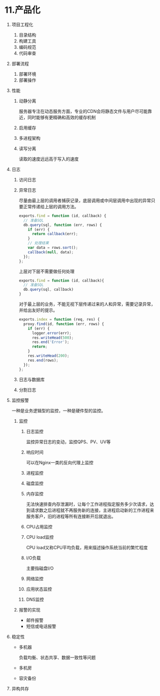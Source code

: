 # 11.产品化

1. 项目工程化

   1. 目录结构
   2. 构建工具
   3. 编码规范
   4. 代码审查

2. 部署流程

   1. 部署环境
   2. 部署操作

3. 性能

   1. 动静分离

      服务器专注在动态服务方面，专业的CDN会将静态文件与用户尽可能靠近，同时能够有更精确和高效的缓存机制

   2. 启用缓存

   3. 多进程架构

   4. 读写分离

      读取的速度远远高于写入的速度

4. 日志

   1. 访问日志

   2. 异常日志

      尽量由最上层的调用者捕获记录，底层调用或中间层调用中出现的异常只要正常传递给上层的调用方法。

      ```javascript
      exports.find = function (id, callback) { 
        // 准备SQL
        db.query(sql, function (err, rows) {
          if (err) {
            return callback(err);
          } 
          // 处理结果
          var data = rows.sort();
          callback(null, data);
        });
      };
      ```

      上层对下层不需要做任何处理

      ```javascript
      exports.find = function (id, callback){
        // 准备SQL
        db.query(sql, callback)
      }
      ```

      对于最上层的业务，不能无视下层传递过来的人和异常，需要记录异常，并给出友好的提示。

      ```javascript
      exports.index = function (req, res) {
        proxy.find(id, function (err, rows) {
          if (err) {
            logger.error(err);
            res.writeHead(500);
            res.end('Error');
            return; 
          } 
          res.writeHead(200); 
          res.end(rows); 
        }); 
      };
      ```

   3. 日志与数据库

   4. 分割日志

5. 监控报警

   一种是业务逻辑型的监控，一种是硬件型的监控。

   1. 监控

      1. 日志监控

         监控异常日志的变动，监控QPS、PV、UV等

      2. 响应时间

         可以在Nginx一类的反向代理上监控

      3. 进程监控

      4. 磁盘监控

      5. 内存监控

         无法快速排查内存泄漏时，让每个工作进程指定服务多少次请求，达到请求数之后进程就不再服务新的连接，主进程启动新的工作进程来服务客户，旧的进程等所有连接断开后就退出。

      6. CPU占用监控

      7. CPU load监控

         CPU load又称CPU平均负载，用来描述操作系统当前的繁忙程度

      8. I/O负载

         主要指磁盘I/O

      9. 网络监控

      10. 应用状态监控

      11. DNS监控

   2. 报警的实现

      - 邮件报警
      - 短信或电话报警

6. 稳定性

   - 多机器

     负载均衡、状态共享、数据一致性等问题

   - 多机房

   - 容灾备份

7. 异构共存